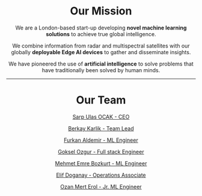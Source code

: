 <h1 class="about__title" align="center">
  Our <span class="about__title--primary">Mission</span>
</h1>

<p align="center">
We are a London-based start-up developing <b>novel machine learning solutions</b> to achieve true global intelligence.
</p>

<p align="center">
We combine information from radar and multispectral satellites with our globally <b>deployable Edge AI devices</b> to gather and disseminate insights.
</p>

<p align="center">
We have pioneered the use of <b>artificial intelligence</b> to solve problems that have traditionally been solved by human minds.
</p>

***

<h1 class="about__title" align="center">
  Our <span class="about__title--primary">Team</span>
</h1>

<div style="text-align: center;">

<a href=https://uk.linkedin.com/in/sarpulas target=_blank>Sarp Ulas OCAK - CEO </a>

<a href=https://www.linkedin.com/in/berkaykarlik target=_blank>Berkay Karlik - Team Lead </a>

<a href=https://www.linkedin.com/in/furkanaldemir target=_blank>Furkan Aldemir - ML Engineer </a>

<a href=https://www.linkedin.com/in/goozg-61b070a9/ target=_blank>Goksel Ozgur - Full stack Engineer </a>

<a href=https://tr.linkedin.com/in/mehmet-emre-bozkurt-657553131 target=_blank>Mehmet Emre Bozkurt - ML Engineer </a>

<a href=https://www.linkedin.com/in/elif-eylem-d-899aa61bb/ target=_blank>Elif Doganay - Operations Associate </a>

<a href=https://www.linkedin.com/in/ozanmerterol/ target=_blank>Ozan Mert Erol - Jr. ML Engineer </a>

</div>
